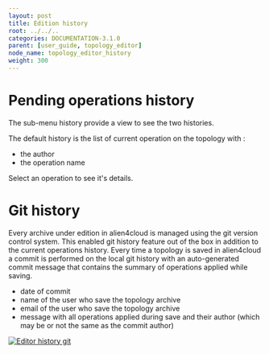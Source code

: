 ```yaml
---
layout: post
title: Edition history
root: ../../..
categories: DOCUMENTATION-3.1.0
parent: [user_guide, topology_editor]
node_name: topology_editor_history
weight: 300
---
```


# Pending operations history

The sub-menu history provide a view to see the two histories.

The default history is the list of current operation on the topology with :

  * the author
  * the operation name

Select an operation to see it's details.

# Git history

Every archive under edition in alien4cloud is managed using the git version control system. This enabled git history feature out of the box in addition to the current operations history. Every time a topology is saved in alien4cloud a commit is performed on the local git history with an auto-generated commit message that contains the summary of operations applied while saving.

  * date of commit
  * name of the user who save the topology archive
  * email of the user who save the topology archive
  * message with all operations applied during save and their author (which may be or not the same as the commit author)

[![Editor history git](../../images/3.1.0/user_guide/topology_editor/editor-history-git.png)](../../images/3.1.0/user_guide/topology_editor/editor-history-git.png)
